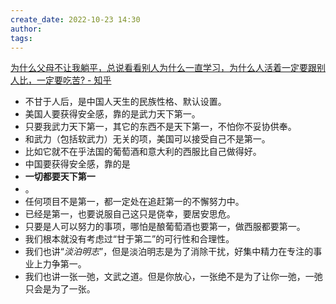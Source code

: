 ```yaml
---
create_date: 2022-10-23 14:30
author: 
tags: 
---
```

[为什么父母不让我躺平，总说看看别人为什么一直学习，为什么人活着一定要跟别人比，一定要吃苦? - 知乎](https://www.zhihu.com/question/533509957/answer/2506021968)

- 不甘于人后，是中国人天生的民族性格、默认设置。
- 美国人要获得安全感，靠的是武力天下第一。
- 只要我武力天下第一，其它的东西不是天下第一，不怕你不妥协供奉。
- 和武力（包括软武力）无关的项，美国可以接受自己不是第一。
- 比如它就不在乎法国的葡萄酒和意大利的西服比自己做得好。
- 中国要获得安全感，靠的是
- **一切都要天下第一**
- 。
- 任何项目不是第一，都一定处在追赶第一的不懈努力中。
- 已经是第一，也要说服自己这只是侥幸，要居安思危。
- 只要是人可以努力的事项，哪怕是酿葡萄酒也要第一，做西服都要第一。
- 我们根本就没有考虑过“甘于第二”的可行性和合理性。
- 我们也讲“_淡泊明志_”，但是淡泊明志是为了消除干扰，好集中精力在专注的事业上力争第一。
- 我们也讲一张一弛，文武之道。但是你放心，一张绝不是为了让你一弛，一弛只会是为了一张。
